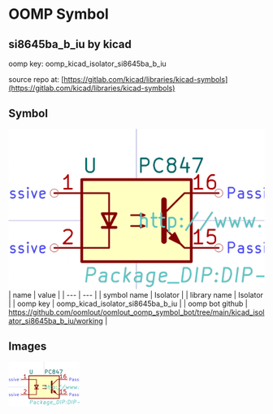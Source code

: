 # OOMP Symbol  
## si8645ba_b_iu  by kicad  
  
oomp key: oomp_kicad_isolator_si8645ba_b_iu  
  
source repo at: [https://gitlab.com/kicad/libraries/kicad-symbols](https://gitlab.com/kicad/libraries/kicad-symbols)  
## Symbol  
  
[![working.png](working_600.png)](working.png)  
| name | value | 
| --- | --- | 
| symbol name | Isolator | 
| library name | Isolator | 
| oomp key | oomp_kicad_isolator_si8645ba_b_iu | 
| oomp bot github | https://github.com/oomlout/oomlout_oomp_symbol_bot/tree/main/kicad_isolator_si8645ba_b_iu/working | 
## Images  
  
[![working.png](working_140.png)](working.png)  
